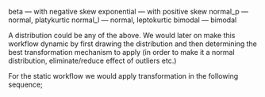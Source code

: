 beta — with negative skew
exponential — with positive skew
normal_p — normal, platykurtic
normal_l — normal, leptokurtic
bimodal — bimodal

A distribution could be any of the above. We would later on make this workflow dynamic by first drawing the distribution and then determining the best transformation mechanism to apply (in order to make it a normal distribution, eliminate/reduce effect of outliers etc.)

For the static workflow we would apply transformation in the following sequence;
